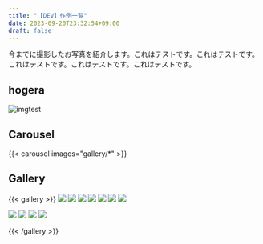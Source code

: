 ```yaml
---
title: "【DEV】作例一覧"
date: 2023-09-20T23:32:54+09:00
draft: false
---
```


今までに撮影したお写真を紹介します。これはテストです。これはテストです。これはテストです。これはテストです。これはテストです。


## hogera

![imgtest](https://img.t98.info/cp/04.jpg)

## Carousel

{{< carousel images="gallery/*" >}}

## Gallery

{{< gallery >}}
  <img src="gallery/01.jpg" class="grid-w50 md:grid-w33 xl:grid-w25" />
  <img src="gallery/05.jpg" class="grid-w50 md:grid-w33 xl:grid-w25" />
  <img src="gallery/02.jpg" class="grid-w50 md:grid-w33 xl:grid-w25" />
  <img src="gallery/03.jpg" class="grid-w50 md:grid-w33 xl:grid-w25" />
  <img src="gallery/04.jpg" class="grid-w50 md:grid-w33 xl:grid-w25" />
    <img src="gallery/03.jpg" class="grid-w50 md:grid-w33 xl:grid-w25" />
      <img src="gallery/01.jpg" class="grid-w50 md:grid-w33 xl:grid-w25" />

  <img src="gallery/01.jpg" class="grid-w50 md:grid-w33 xl:grid-w25" />
   <img src="gallery/02.jpg" class="grid-w50 md:grid-w33 xl:grid-w25" />
    <img src="gallery/02.jpg" class="grid-w50 md:grid-w33 xl:grid-w25" />

  <img src="gallery/04.jpg" class="grid-w50 md:grid-w33 xl:grid-w25" />

{{< /gallery >}}

